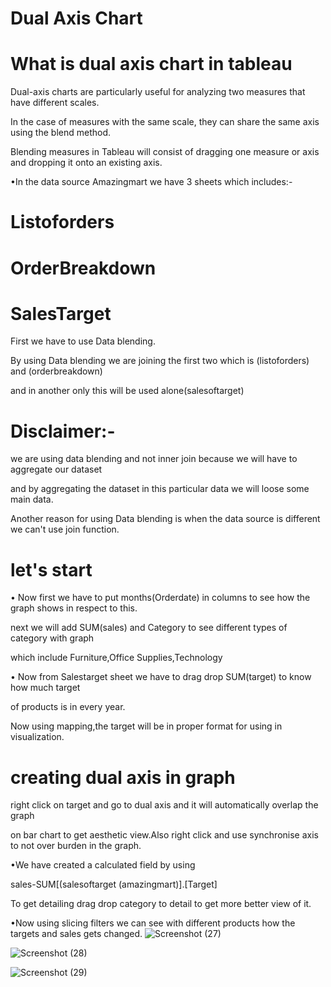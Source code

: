 # Dual Axis Chart

# What is dual axis chart in tableau

Dual-axis charts are particularly useful for analyzing two measures that have different scales.

In the case of measures with the same scale, they can share the same axis using the blend method. 

Blending measures in Tableau will consist of dragging one measure or axis and dropping it onto an existing axis.

•In the data source Amazingmart we have 3 sheets which includes:-

# Listoforders

# OrderBreakdown

# SalesTarget

First we have to use Data blending.

By using Data blending we are joining the first two which is (listoforders) and (orderbreakdown)

and in another only this will be used alone(salesoftarget)

# Disclaimer:- 

we are using data blending and not inner join because we will have to aggregate our dataset 

and by aggregating the dataset in this particular data we will loose some main data.

Another reason for using Data blending is when the data source is different we can't use join function.

# let's start

• Now first we have to put months(Orderdate) in columns to see how the graph shows in respect to this.

next we will add SUM(sales) and Category to see different types of category with graph 

which include Furniture,Office Supplies,Technology

• Now from Salestarget sheet we have to drag drop SUM(target) to know how much target 

of products is in every year.

Now using mapping,the target will be in proper format for using in visualization.


# creating dual axis in graph

right click on target and go to dual axis and it will automatically overlap the graph

on bar chart to get aesthetic view.Also right click and use synchronise axis to not over burden in the  graph.

•We have created a calculated field by using 

sales-SUM[(salesoftarget (amazingmart)].[Target]

To get detailing drag drop category to detail to get more better view of it.

•Now using slicing filters we can see with different products how the targets and sales gets changed.
![Screenshot (27)](https://user-images.githubusercontent.com/125815238/235460623-35b1ce3c-944e-4583-89a5-a12c32f1fd56.png)

![Screenshot (28)](https://user-images.githubusercontent.com/125815238/235460735-431a5cc1-9645-496a-93c7-959f4c534d04.png)

![Screenshot (29)](https://user-images.githubusercontent.com/125815238/235460805-1d054d28-e403-478b-a2ba-8c08ae3381eb.png)


